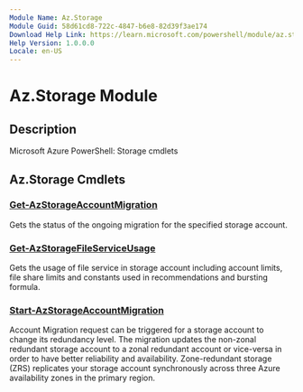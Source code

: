 ```yaml
---
Module Name: Az.Storage
Module Guid: 58d61cd8-722c-4847-b6e8-82d39f3ae174
Download Help Link: https://learn.microsoft.com/powershell/module/az.storage
Help Version: 1.0.0.0
Locale: en-US
---
```


# Az.Storage Module
## Description
Microsoft Azure PowerShell: Storage cmdlets

## Az.Storage Cmdlets
### [Get-AzStorageAccountMigration](Get-AzStorageAccountMigration.md)
Gets the status of the ongoing migration for the specified storage account.

### [Get-AzStorageFileServiceUsage](Get-AzStorageFileServiceUsage.md)
Gets the usage of file service in storage account including account limits, file share limits and constants used in recommendations and bursting formula.

### [Start-AzStorageAccountMigration](Start-AzStorageAccountMigration.md)
Account Migration request can be triggered for a storage account to change its redundancy level.
The migration updates the non-zonal redundant storage account to a zonal redundant account or vice-versa in order to have better reliability and availability.
Zone-redundant storage (ZRS) replicates your storage account synchronously across three Azure availability zones in the primary region.

